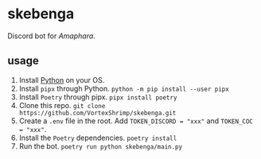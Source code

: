 # skebenga

Discord bot for *Amaphara*.

## usage

1. Install [Python](https://www.python.org/downloads/) on your OS.
2. Install `pipx` through Python. `python -m pip install --user pipx`
3. Install `Poetry` through pipx. `pipx install poetry`
4. Clone this repo. `git clone https://github.com/VortexShrimp/skebenga.git`
5. Create a `.env` file in the root. Add `TOKEN_DISCORD = "xxx"` and `TOKEN_COC = "xxx"`.
6. Install the `Poetry` dependencies. `poetry install`
7. Run the bot. `poetry run python skebenga/main.py`
